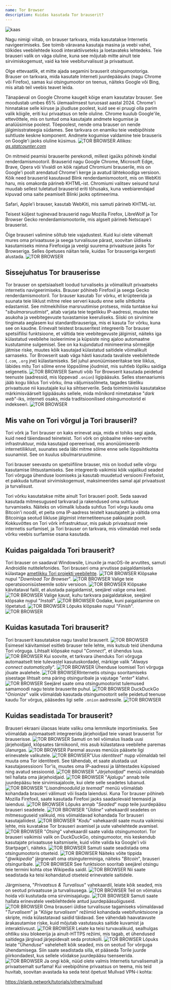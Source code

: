 ```yaml
---
name: Tor Browser
description: Kuidas kasutada Tor brauserit?
---
```

![kaas](assets/cover.webp)

Nagu nimigi viitab, on brauser tarkvara, mida kasutatakse Internetis navigeerimiseks. See toimib väravana kasutaja masina ja veebi vahel, tõlkides veebilehtede koodi interaktiivseteks ja loetavateks lehtedeks. Teie brauseri valik on väga oluline, kuna see mõjutab mitte ainult teie sirvimiskogemust, vaid ka teie veebiturvalisust ja privaatsust.

Olge ettevaatlik, et mitte ajada segamini brauserit otsingumootoriga. Brauser on tarkvara, mida kasutate Interneti juurdepääsuks (nagu Chrome või Firefox), samas kui otsingumootor on teenus, näiteks Google või Bing, mis aitab teil veebis teavet leida.

Tänapäeval on Google Chrome kaugelt kõige enam kasutatav brauser. See moodustab umbes 65% ülemaailmsest turuosast aastal 2024. Chrome'i hinnatakse selle kiiruse ja jõudluse poolest, kuid see ei pruugi olla parim valik kõigile, eriti kui privaatsus on teile oluline. Chrome kuulub Google'ile, ettevõttele, mis on tuntud oma kasutajate andmete kogumise ja analüüsimise poolest. Tõepoolest, nende oma brauser on nende jälgimisstrateegia südames. See tarkvara on enamiku teie veebipõhiste suhtluste keskne komponent. Andmete kogumise valdamine teie brauseris on Google'i jaoks oluline küsimus.
![TOR BROWSER](assets/notext/01.webp)
*Allikas: [gs.statcounter.com](https://gs.statcounter.com/browser-market-share)*

On mitmeid peamisi brauserite perekondi, millest igaüks põhineb kindlal renderdamismootoril. Brauserid nagu Google Chrome, Microsoft Edge, Brave, Opera või Vivaldi on kõik rajatud Chromiumi brauserile, mis on Google'i poolt arendatud Chrome'i kerge ja avatud lähtekoodiga versioon. Kõik need brauserid kasutavad Blink renderdamismootorit, mis on WebKiti haru, mis omakorda pärineb KHTML-ist. Chromiumi valitsev seisund turul muudab sellest tuletatud brauserid eriti tõhusaks, kuna veebiarendajad kipuvad oma saite peamiselt Blinki jaoks optimeerima.

Safari, Apple'i brauser, kasutab WebKiti, mis samuti pärineb KHTML-ist.

Teisest küljest tuginevad brauserid nagu Mozilla Firefox, LibreWolf ja Tor Browser Gecko renderdamismootorile, mis algselt pärineb Netscape'i brauserist.

Õige brauseri valimine sõltub teie vajadustest. Kuid kui olete vähemalt mures oma privaatsuse ja seega turvalisuse pärast, soovitan üldiseks kasutamiseks minna Firefoxiga ja veelgi suurema privaatsuse jaoks Tor Browseriga. Selles õpetuses näitan teile, kuidas Tor brauseriga kergesti alustada.
![TOR BROWSER](assets/notext/02.webp)

## Sissejuhatus Tor brauserisse

Tor brauser on spetsiaalselt loodud turvaliseks ja võimalikult privaatseks internetis navigeerimiseks. Brauser põhineb Firefoxil ja seega Gecko renderdamismootoril.
Tor brauser kasutab Tor võrku, et krüpteerida ja suunata teie liiklust mitme relee serveri kaudu enne selle sihtkohta edastamist. See mitmekihilise marsruutimise protsess, mida tuntakse kui "*sibulmarsruutimist*", aitab varjata teie tegelikku IP-aadressi, muutes teie asukoha ja veebitegevuste tuvastamise keeruliseks. Siiski on sirvimine tingimata aeglasem kui standardbrauseriga, mis ei kasuta Tor võrku, kuna see on kaudne.
Erinevalt teistest brauseritest integreerib Tor brauser spetsiifilisi funktsioone, et vältida teie veebitegevuste jälgimist, näiteks iga külastatud veebilehe isoleerimine ja küpsiste ning ajaloo automaatne kustutamine sulgemisel. See on ka kujundatud minimeerima sõrmejälje jätmise riske, muutes kõik kasutajad külastatud saitidele võimalikult sarnaseks.
Tor Browserit saab väga hästi kasutada tavaliste veebilehtede (`.com`, `.org` jne) külastamiseks. Sel juhul anonüümiseeritakse teie liiklus, läbides mitu Tori sõlme enne lõppsõlme jõudmist, mis suhtleb lõpliku saidiga selgenetis. ![TOR BROWSER](assets/notext/03.webp)
Samuti võib Tor Browserit kasutada peidetud teenuste (aadressid, mis lõppevad `.onion`) ligipääsuks. Selles stsenaariumis jääb kogu liiklus Tori võrku, ilma väljumissõlmeta, tagades täieliku privaatsuse nii kasutajale kui ka sihtserverile. Seda toimimisviisi kasutatakse märkimisväärselt ligipääsuks sellele, mida mõnikord nimetatakse "*dark web*"-iks, interneti osaks, mida traditsioonilised otsingumootorid ei indekseeri.
![TOR BROWSER](assets/notext/04.webp)

## Mis vahe on Tori võrgul ja Tori brauseril?

Tori võrk ja Tori brauser on kaks erinevat asja, mida ei tohiks segi ajada, kuid need täiendavad teineteist. Tori võrk on globaalne relee-serverite infrastruktuur, mida kasutajad opereerivad, mis anonüümiseerib internetiliiklust, suunates seda läbi mitme sõlme enne selle lõppsihtkohta suunamist. See on kuulus sibulmarsruutimine.

Tori brauser seevastu on spetsiifiline brauser, mis on loodud selle võrgu kasutamise lihtsustamiseks. See integreerib vaikimisi kõik vajalikud seaded Tori võrguga ühenduse loomiseks ja kasutab muudetud versiooni Firefoxist, et pakkuda tuttavat sirvimiskogemust, maksimeerides samal ajal privaatsust ja turvalisust.

Tori võrku kasutatakse mitte ainult Tori brauseri poolt. Seda saavad kasutada mitmesugused tarkvarad ja rakendused oma suhtluse turvamiseks. Näiteks on võimalik lubada suhtlus Tori võrgu kaudu oma Bitcoin'i noodil, et peita oma IP-aadress teistelt kasutajatelt ja vältida oma Bitcoiniga seotud liikluse jälgimist internetiteenuse pakkujate poolt.
Kokkuvõttes on Tori võrk infrastruktuur, mis pakub privaatsust meie internetis surfamisel, ja Tori brauser on tarkvara, mis võimaldab meil seda võrku veebis surfamise osana kasutada.

## Kuidas paigaldada Tori brauserit?

Tori brauser on saadaval Windowsile, Linuxile ja macOS-ile arvutites, samuti Androidile nutitelefonides. Tori brauseri oma arvutisse paigaldamiseks külastage [ametlikku Tori projekti veebilehte](https://www.torproject.org/).
![TOR BROWSER](assets/notext/05.webp)
Klõpsake nupul "*Download Tor Browser*".
![TOR BROWSER](assets/notext/06.webp)
Valige teie operatsioonisüsteemile sobiv versioon.
![TOR BROWSER](assets/notext/07.webp)
Klõpsake käivitataval failil, et alustada paigaldamist, seejärel valige oma keel.
![TOR BROWSER](assets/notext/08.webp)
Valige kaust, kuhu tarkvara paigaldatakse, seejärel klõpsake nupul "*Install*".
![TOR BROWSER](assets/notext/09.webp)
Oodake, kuni paigaldamine on lõpetatud.
![TOR BROWSER](assets/notext/10.webp)
Lõpuks klõpsake nupul "*Finish*".
![TOR BROWSER](assets/notext/11.webp)

## Kuidas kasutada Tori brauserit?

Tori brauserit kasutatakse nagu tavalist brauserit.
![TOR BROWSER](assets/notext/12.webp)
Esimesel käivitamisel esitleb brauser teile lehte, mis kutsub teid ühenduma Tori võrguga. Lihtsalt klõpsake nupul "*Connect*", et ühendus luua.
![TOR BROWSER](assets/notext/13.webp)
Kui soovite, et tarkvara ühenduks Tori võrguga automaatselt teie tulevastel kasutuskordadel, märkige valik "*Always connect automatically*".
![TOR BROWSER](assets/notext/14.webp)
Ühenduse loomisel Tori võrguga jõuate avalehele.
![TOR BROWSER](assets/notext/15.webp)Internetis otsingu sooritamiseks sisestage lihtsalt oma päring otsinguribale ja vajutage "*enter*" klahvi.
![TOR BROWSER](assets/notext/16.webp)
Seejärel saate oma otsingumootorist tulemused samamoodi nagu teiste brauserite puhul.
![TOR BROWSER](assets/notext/17.webp)
DuckDuckGo "*Onionize*" valik võimaldab kasutada otsingumootorit selle peidetud teenuse kaudu Tor võrgus, pääsedes ligi selle `.onion` aadressile.
![TOR BROWSER](assets/notext/18.webp)

## Kuidas seadistada Tor brauserit?

Brauseri ekraani ülaosas leiate valiku oma lemmikute importimiseks. See võimaldab automaatselt integreerida järjehoidjad teie vanast brauserist Tor brauserisse.
![TOR BROWSER](assets/notext/19.webp)
Samuti on teil võimalus lisada uusi järjehoidjaid, klõpsates tärniikoonil, mis asub külastatava veebilehe paremas ülanurgas.
![TOR BROWSER](assets/notext/20.webp)
Paremal asuvas menüüs pääsete ligi erinevatele valikutele.
![TOR BROWSER](assets/notext/21.webp)"*Uus identiteet*" nupp võimaldab teil muuta oma Tor identiteeti. See tähendab, et saate alustada uut kasutajasessiooni Tor'is, muutes oma IP-aadressi ja lähtestades küpsised ning avatud sessioonid.
![TOR BROWSER](assets/notext/22.webp)
"*Järjehoidjad*" menüü võimaldab teil hallata oma järjehoidjaid.
![TOR BROWSER](assets/notext/23.webp)
"*Ajalugu*" annab teile juurdepääsu teie sirvimisajaloole, kui olete selle seadetes lubanud.
![TOR BROWSER](assets/notext/24.webp)
"*Lisandmoodulid ja teemad*" menüü võimaldab kohandada brauseri välimust või lisada laiendusi. Kuna Tor brauser põhineb Mozilla Firefoxil, saate kasutada Firefoxi jaoks saadaolevaid teemasid ja laiendusi.
![TOR BROWSER](assets/notext/25.webp)
Lõpuks annab "*Seaded*" nupp teile juurdepääsu brauseri seadetele.
![TOR BROWSER](assets/notext/26.webp)
"*Üldine*" vahekaardil seadetes on mitmesuguseid valikuid, mis võimaldavad kohandada Tor brauseri kasutajaliidest.
![TOR BROWSER](assets/notext/27.webp)
"*Kodu*" vahekaardil saate muuta vaikimisi lehte, mis kuvatakse Tor brauseri avamisel ja uute vahelehtede avamisel.
![TOR BROWSER](assets/notext/28.webp)
"*Otsing*" vahekaardil saate valida otsingumootori. Tor brauseri vaikimisi valik on DuckDuckGo, otsingumootor, mis keskendub kasutajate privaatsuse kaitsmisele, kuid võite valida ka Google'i või Startpage'i, näiteks.
![TOR BROWSER](assets/notext/29.webp)
Samuti saate seadistada oma otsingumootoris otseteid.
![TOR BROWSER](assets/notext/30.webp)
Näiteks võite tippida "*@wikipedia*" järgnevalt oma otsinguterminiga, näiteks "*Bitcoin*", brauseri otsinguribale.
![TOR BROWSER](assets/notext/31.webp)
See funktsioon sooritab seejärel otsingu teie termini kohta otse Wikipedia saidil.
![TOR BROWSER](assets/notext/32.webp)
Nii saate seadistada ka teisi kohandatud otseteid erinevatele saitidele.

Järgmisena, "*Privaatsus & Turvalisus*" vahekaardil, leiate kõik seaded, mis on seotud privaatsuse ja turvalisusega.
![TOR BROWSER](assets/notext/33.webp)
Teil on võimalus hoida või kustutada oma sirvimisajalugu.
![TOR BROWSER](assets/notext/34.webp) Samuti saate hallata erinevatele veebilehtedele antud juurdepääsuõiguseid.
![TOR BROWSER](assets/notext/35.webp)
Oma brauseri üldise turvalisuse tagamiseks võimaldavad "*Turvalisem*" ja "*Kõige turvalisem*" režiimid kohandada veebifunktsioone ja skripte, mida külastatavad saidid täidavad. See vähendab haavatavuste ärakasutamise riske, kuid mõjutab vastutasuks saitide kuvamist ja interaktiivsust. ![TOR BROWSER](assets/notext/36.webp) Leiate ka teisi turvavalikuid, sealhulgas ohtliku sisu blokeerija ja ainult-HTTPS režiimi, mis tagab, et ühendused saitidega järgivad järjepidevalt seda protokolli. ![TOR BROWSER](assets/notext/37.webp) Lõpuks leiate "*Ühenduse*" vahelehelt kõik seaded, mis on seotud Tor võrguga ühendamisega. Siin saate seadistada silla, et pääseda Torile juurde piirkondadest, kus sellele võidakse juurdepääsu tsenseerida. ![TOR BROWSER](assets/notext/38.webp) Ja ongi kõik, nüüd olete valmis Internetis turvalisemalt ja privaatsemalt surfama! Kui veebipõhine privaatsus on teema, mis teid huvitab, soovitan avastada ka seda teist õpetust Mullvad VPN-i kohta:

https://planb.network/tutorials/others/mullvad
